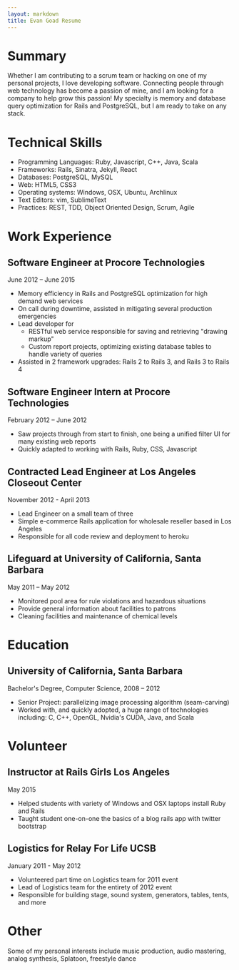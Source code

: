 ```yaml
---
layout: markdown
title: Evan Goad Resume 
---
```


# Summary 

Whether I am contributing to a scrum team or hacking on one of my personal projects, I love
developing software. Connecting people through web technology has become a passion of
mine, and I am looking for a company to help grow this passion! My specialty is
memory and database query optimization for Rails and PostgreSQL, but I am ready to take on any
stack.

# Technical Skills 

- Programming Languages: Ruby, Javascript, C++, Java, Scala
- Frameworks: Rails, Sinatra, Jekyll, React
- Databases: PostgreSQL, MySQL
- Web: HTML5, CSS3
- Operating systems: Windows, OSX, Ubuntu, Archlinux
- Text Editors: vim, SublimeText 
- Practices: REST, TDD, Object Oriented Design, Scrum, Agile

# Work Experience

## Software Engineer at Procore Technologies

June 2012 – June 2015

- Memory efficiency in Rails and PostgreSQL optimization for high demand
  web services
- On call during downtime, assisted in mitigating several production emergencies
- Lead developer for
  - RESTful web service responsible for saving and retrieving "drawing markup"
  - Custom report projects, optimizing existing database tables to handle
    variety of queries
- Assisted in 2 framework upgrades: Rails 2 to Rails 3, and Rails 3 to Rails 4 

## Software Engineer Intern at Procore Technologies

February 2012 – June 2012

- Saw projects through from start to finish, one being a unified filter UI for many
  existing web reports
- Quickly adapted to working with Rails, Ruby, CSS, Javascript

## Contracted Lead Engineer at Los Angeles Closeout Center

November 2012 - April 2013

- Lead Engineer on a small team of three
- Simple e-commerce Rails application for wholesale reseller based in Los
  Angeles
- Responsible for all code review and deployment to heroku 

## Lifeguard at University of California, Santa Barbara

May 2011 – May 2012

- Monitored pool area for rule violations and hazardous situations
- Provide general information about facilities to patrons 
- Cleaning facilities and maintenance of chemical levels

# Education

## University of California, Santa Barbara

Bachelor's Degree, Computer Science, 2008 – 2012

- Senior Project: parallelizing image processing algorithm (seam-carving)
- Worked with, and quickly adopted, a huge range of technologies including: C,
  C++, OpenGL, Nvidia's CUDA, Java, and Scala

# Volunteer

## Instructor at Rails Girls Los Angeles

May 2015

- Helped students with variety of Windows and OSX laptops install Ruby and Rails
- Taught student one-on-one the basics of a blog rails app with twitter
  bootstrap

## Logistics for Relay For Life UCSB

January 2011 - May 2012

- Volunteered part time on Logistics team for 2011 event
- Lead of Logistics team for the entirety of 2012 event
- Responsible for building stage, sound system, generators, tables, tents, and
  more

# Other

Some of my personal interests include music production, audio mastering, analog
synthesis, Splatoon, freestyle dance
